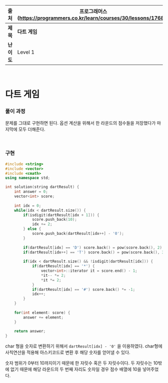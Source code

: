 |    출처    | 프로그래머스 (https://programmers.co.kr/learn/courses/30/lessons/17682) |
| :--------: | ------------------------------------------------------------ |
|  **제목**  | **다트 게임**                                                |
| **난이도** | Level 1                                                      |

<br />

# 다트 게임

### 풀이 과정

문제를 그대로 구현하면 된다. 옵션 계산을 위해서 한 라운드의 점수들을 저장했다가 마지막에 모두 더해준다.

<br />

### 구현

```c++
#include <string>
#include <vector>
#include <cmath>
using namespace std;

int solution(string dartResult) {
    int answer = 0;
    vector<int> score;
    
    int idx = 0;
    while(idx < dartResult.size()) {
        if(isdigit(dartResult[idx + 1])) {
            score.push_back(10);
            idx += 2;
        } else {
            score.push_back(dartResult[idx++] - '0');
        }
        
        if(dartResult[idx] == 'D') score.back() = pow(score.back(), 2);
        if(dartResult[idx++] == 'T') score.back() = pow(score.back(), 3);
        
        if(idx < dartResult.size() && !isdigit(dartResult[idx])) {
            if(dartResult[idx] == '*') {
                vector<int>::iterator it = score.end() - 1;
                *it-- *= 2;
                *it *= 2;
            }
            if(dartResult[idx] == '#') score.back() *= -1;
            idx++;
        }
    }
    
    for(int element: score) {
        answer += element;
    }
    
    return answer;
}
```

char 형을 숫자로 변환하기 위해서 `dartResult[idx] - '0'` 을 이용하였다. char형에 사칙연산을 적용해 아스키코드로 변환 후 해당 숫자를 얻어낼 수 있다.

숫자 범위가 0부터 10까지이기 때문에 한 자릿수 혹은 두 자릿수이다. 두 자릿수는 10밖에 없기 때문에 해당 라운드의 두 번째 자리도 숫자일 경우 점수 배열에 10을 넣어주었다. 
